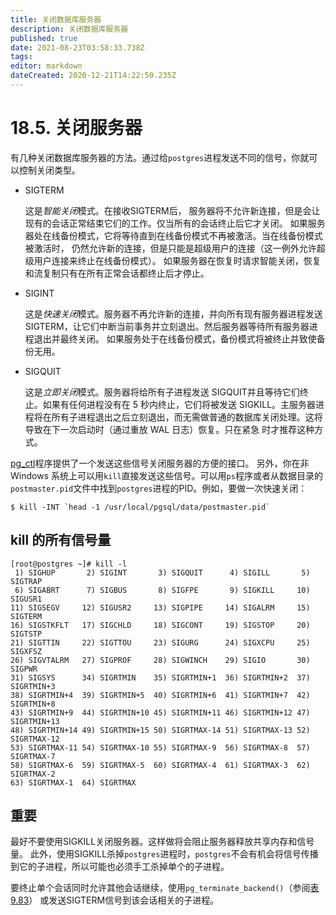 ```yaml
---
title: 关闭数据库服务器
description: 关闭数据库服务器
published: true
date: 2021-08-23T03:58:33.738Z
tags: 
editor: markdown
dateCreated: 2020-12-21T14:22:50.235Z
---
```


# 18.5. 关闭服务器



有几种关闭数据库服务器的方法。通过给`postgres`进程发送不同的信号，你就可以控制关闭类型。

- SIGTERM

  这是*智能关闭*模式。在接收SIGTERM后， 服务器将不允许新连接，但是会让现有的会话正常结束它们的工作。仅当所有的会话终止后它才关闭。 如果服务器处在线备份模式，它将等待直到在线备份模式不再被激活。当在线备份模式被激活时， 仍然允许新的连接，但是只能是超级用户的连接（这一例外允许超级用户连接来终止在线备份模式）。 如果服务器在恢复时请求智能关闭，恢复和流复制只有在所有正常会话都终止后才停止。

- SIGINT

  这是*快速关闭*模式。服务器不再允许新的连接，并向所有现有服务器进程发送SIGTERM，让它们中断当前事务并立刻退出。然后服务器等待所有服务器进程退出并最终关闭。 如果服务处于在线备份模式，备份模式将被终止并致使备份无用。

- SIGQUIT

  这是*立即关闭*模式。服务器将给所有子进程发送 SIGQUIT并且等待它们终止。如果有任何进程没有在 5 秒内终止，它们将被发送 SIGKILL。主服务器进程将在所有子进程退出之后立刻退出，而无需做普通的数据库关闭处理。这将导致在下一次启动时（通过重放 WAL 日志）恢复。只在紧急 时才推荐这种方式。



[pg_ctl](app-pg-ctl.html)程序提供了一个发送这些信号关闭服务器的方便的接口。 另外，你在非 Windows 系统上可以用`kill`直接发送这些信号。可以用`ps`程序或者从数据目录的`postmaster.pid`文件中找到`postgres`进程的PID。例如，要做一次快速关闭：

```
$ kill -INT `head -1 /usr/local/pgsql/data/postmaster.pid`
```

## kill 的所有信号量
```
[root@postgres ~]# kill -l
 1) SIGHUP       2) SIGINT       3) SIGQUIT      4) SIGILL       5) SIGTRAP
 6) SIGABRT      7) SIGBUS       8) SIGFPE       9) SIGKILL     10) SIGUSR1
11) SIGSEGV     12) SIGUSR2     13) SIGPIPE     14) SIGALRM     15) SIGTERM
16) SIGSTKFLT   17) SIGCHLD     18) SIGCONT     19) SIGSTOP     20) SIGTSTP
21) SIGTTIN     22) SIGTTOU     23) SIGURG      24) SIGXCPU     25) SIGXFSZ
26) SIGVTALRM   27) SIGPROF     28) SIGWINCH    29) SIGIO       30) SIGPWR
31) SIGSYS      34) SIGRTMIN    35) SIGRTMIN+1  36) SIGRTMIN+2  37) SIGRTMIN+3
38) SIGRTMIN+4  39) SIGRTMIN+5  40) SIGRTMIN+6  41) SIGRTMIN+7  42) SIGRTMIN+8
43) SIGRTMIN+9  44) SIGRTMIN+10 45) SIGRTMIN+11 46) SIGRTMIN+12 47) SIGRTMIN+13
48) SIGRTMIN+14 49) SIGRTMIN+15 50) SIGRTMAX-14 51) SIGRTMAX-13 52) SIGRTMAX-12
53) SIGRTMAX-11 54) SIGRTMAX-10 55) SIGRTMAX-9  56) SIGRTMAX-8  57) SIGRTMAX-7
58) SIGRTMAX-6  59) SIGRTMAX-5  60) SIGRTMAX-4  61) SIGRTMAX-3  62) SIGRTMAX-2
63) SIGRTMAX-1  64) SIGRTMAX
```
## 重要

最好不要使用SIGKILL关闭服务器。这样做将会阻止服务器释放共享内存和信号量。 此外，使用SIGKILL杀掉`postgres`进程时，`postgres`不会有机会将信号传播到它的子进程，所以可能也必须手工杀掉单个的子进程。

要终止单个会话同时允许其他会话继续，使用`pg_terminate_backend()`（参阅[表 9.83](functions-admin.html#FUNCTIONS-ADMIN-SIGNAL-TABLE)） 或发送SIGTERM信号到该会话相关的子进程。

